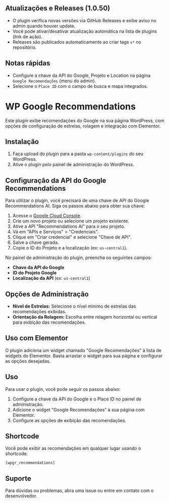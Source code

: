 ## Atualizações e Releases (1.0.50)

- O plugin verifica novas versões via GitHub Releases e exibe aviso no admin quando houver update.
- Você pode ativar/desativar atualização automática na lista de plugins (link de ação).
- Releases são publicados automaticamente ao criar tags `v*` no repositório.

## Notas rápidas

- Configure a chave da API do Google, Projeto e Location na página `Google Recomendações` (menu do admin).
- Selecione o `Place ID` com o campo de busca e mapa integrados.
# WP Google Recommendations

Este plugin exibe recomendações do Google na sua página WordPress, com opções de configuração de estrelas, rolagem e integração com Elementor.

## Instalação

1. Faça upload do plugin para a pasta `wp-content/plugins` do seu WordPress.
2. Ative o plugin pelo painel de administração do WordPress.

## Configuração da API do Google Recommendations

Para utilizar o plugin, você precisará de uma chave de API do Google Recommendations AI. Siga os passos abaixo para obter sua chave:

1. Acesse o [Google Cloud Console](https://console.cloud.google.com/).
2. Crie um novo projeto ou selecione um projeto existente.
3. Ative a API "Recommendations AI" para o seu projeto.
4. Vá em "APIs e Serviços" > "Credenciais".
5. Clique em "Criar credencial" e selecione "Chave de API".
6. Salve a chave gerada.
7. Copie o ID do Projeto e a localização (ex: `us-central1`).

No painel de administração do plugin, preencha os seguintes campos:
- **Chave da API do Google**
- **ID do Projeto Google**
- **Localização da API** (ex: `us-central1`)

## Opções de Administração

- **Nível de Estrelas:** Selecione o nível mínimo de estrelas das recomendações exibidas.
- **Orientação da Rolagem:** Escolha entre rolagem horizontal ou vertical para exibição das recomendações.

## Uso com Elementor

O plugin adiciona um widget chamado "Google Recomendações" à lista de widgets do Elementor. Basta arrastar o widget para sua página e configurar as opções desejadas.

## Uso

Para usar o plugin, você pode seguir os passos abaixo:

1. Configure a chave da API do Google e o Place ID no painel de administração.
2. Adicione o widget "Google Recomendações" à sua página com Elementor.
3. Configure as opções de exibição das recomendações.

## Shortcode

Você pode exibir as recomendações em qualquer lugar usando o shortcode:

```
[wpgr_recommendations]
```

## Suporte

Para dúvidas ou problemas, abra uma issue ou entre em contato com o desenvolvedor.
